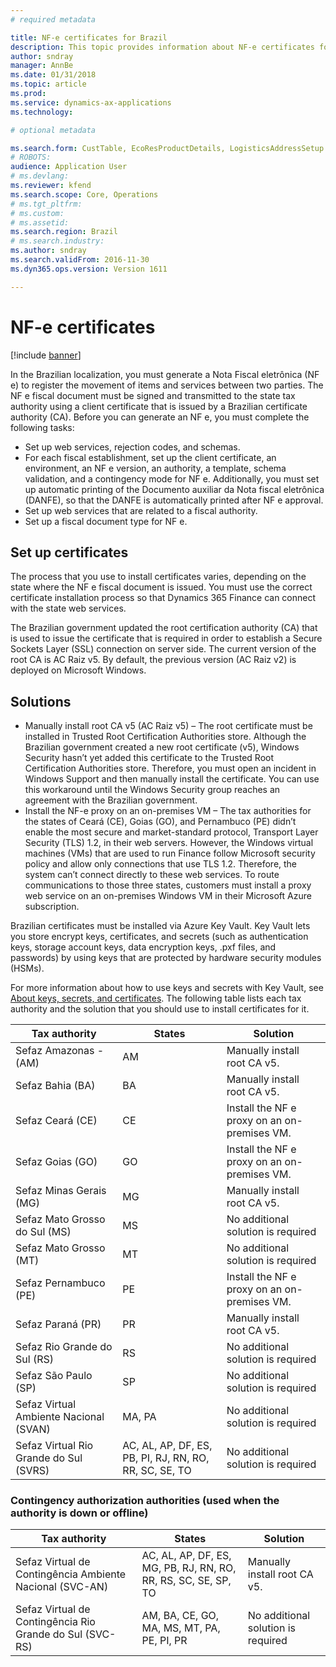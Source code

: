 ```yaml
---
# required metadata

title: NF-e certificates for Brazil
description: This topic provides information about NF-e certificates for Microsoft Dynamics 365 Finance. This includes information about the solution you should use for each state tax authority.
author: sndray
manager: AnnBe
ms.date: 01/31/2018
ms.topic: article
ms.prod: 
ms.service: dynamics-ax-applications
ms.technology: 

# optional metadata

ms.search.form: CustTable, EcoResProductDetails, LogisticsAddressSetup
# ROBOTS: 
audience: Application User
# ms.devlang: 
ms.reviewer: kfend
ms.search.scope: Core, Operations
# ms.tgt_pltfrm: 
# ms.custom: 
# ms.assetid: 
ms.search.region: Brazil
# ms.search.industry: 
ms.author: sndray
ms.search.validFrom: 2016-11-30
ms.dyn365.ops.version: Version 1611

---
```


# NF-e certificates

[!include [banner](../includes/banner.md)]

In the Brazilian localization, you must generate a Nota Fiscal eletrônica (NF e) to register the movement of items and services between two parties.
The NF e fiscal document must be signed and transmitted to the state tax authority using a client certificate that is issued by a Brazilian certificate authority (CA).
Before you can generate an NF e, you must complete the following tasks:
- Set up web services, rejection codes, and schemas.
- For each fiscal establishment, set up the client certificate, an environment, an NF e version, an authority, a template, schema validation, and a contingency mode for NF e. Additionally, you must set up automatic printing of the Documento auxiliar da Nota fiscal eletrônica (DANFE), so that the DANFE is automatically printed after NF e approval.
- Set up web services that are related to a fiscal authority.
- Set up a fiscal document type for NF e.

## Set up certificates
The process that you use to install certificates varies, depending on the state where the NF e fiscal document is issued. You must use the correct certificate installation process so that Dynamics 365 Finance can connect with the state web services.

The Brazilian government updated the root certification authority (CA) that is used to issue the certificate that is required in order to establish a Secure Sockets Layer (SSL) connection on server side. The current version of the root CA is AC Raiz v5. By default, the previous version (AC Raiz v2) is deployed on Microsoft Windows.

## Solutions
- Manually install root CA v5 (AC Raiz v5) – The root certificate must be installed in Trusted Root Certification Authorities store. Although the Brazilian government created a new root certificate (v5), Windows Security hasn’t yet added this certificate to the Trusted Root Certification Authorities store. Therefore, you must open an incident in Windows Support and then manually install the certificate. You can use this workaround until the Windows Security group reaches an agreement with the Brazilian government.
- Install the NF-e proxy on an on-premises VM – The tax authorities for the states of Ceará (CE), Goias (GO), and Pernambuco (PE) didn’t enable the most secure and market-standard protocol, Transport Layer Security (TLS) 1.2, in their web servers. However, the Windows virtual machines (VMs) that are used to run Finance follow Microsoft security policy and allow only connections that use TLS 1.2. Therefore, the system can’t connect directly to these web services. To route communications to those three states, customers must install a proxy web service on an on-premises Windows VM in their Microsoft Azure subscription.

Brazilian certificates must be installed via Azure Key Vault. Key Vault lets you store encrypt keys, certificates, and secrets (such as authentication keys, storage account keys, data encryption keys, .pxf files, and passwords) by using keys that are protected by hardware security modules (HSMs).

For more information about how to use keys and secrets with Key Vault, see [About keys, secrets, and certificates](https://docs.microsoft.com/rest/api/keyvault/about-keys--secrets-and-certificates).
The following table lists each tax authority and the solution that you should use to install certificates for it.

|Tax authority|	States|	Solution|
|-------------|-------|---------|
|Sefaz Amazonas - (AM)|	AM|	Manually install root CA v5.|
|Sefaz Bahia (BA)|	BA|	Manually install root CA v5.|
|Sefaz Ceará (CE)|	CE|	Install the NF e proxy on an on-premises VM.|
|Sefaz Goias (GO)|	GO|	Install the NF e proxy on an on-premises VM.|
|Sefaz Minas Gerais (MG)|	MG|	Manually install root CA v5.|
|Sefaz Mato Grosso do Sul (MS)|	MS|	No additional solution is required|
|Sefaz Mato Grosso (MT)|	MT|	No additional solution is required|
|Sefaz Pernambuco (PE)|	PE|	Install the NF e proxy on an on-premises VM.|
|Sefaz Paraná (PR)|	PR|	Manually install root CA v5.|
|Sefaz Rio Grande do Sul (RS)|	RS|	No additional solution is required|
|Sefaz São Paulo (SP)|	SP|	No additional solution is required|
|Sefaz Virtual Ambiente Nacional (SVAN)|	MA, PA|	No additional solution is required|
|Sefaz Virtual Rio Grande do Sul (SVRS)|	AC, AL, AP, DF, ES, PB, PI, RJ, RN, RO, RR, SC, SE, TO|	No additional solution is required|

### Contingency authorization authorities (used when the authority is down or offline)

|Tax authority|	States|	Solution|
|-------------|-------|---------|
|Sefaz Virtual de Contingência Ambiente Nacional (SVC-AN)|	AC, AL, AP, DF, ES, MG, PB, RJ, RN, RO, RR, RS, SC, SE, SP, TO|	Manually install root CA v5.|
Sefaz Virtual de Contingência Rio Grande do Sul (SVC-RS)|	AM, BA, CE, GO, MA, MS, MT, PA, PE, PI, PR|	No additional solution is required|


